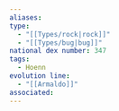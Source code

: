 ```yaml
---
aliases: 
type:
  - "[[Types/rock|rock]]"
  - "[[Types/bug|bug]]"
national dex number: 347
tags:
  - Hoenn
evolution line:
  - "[[Armaldo]]"
associated:
---
```


